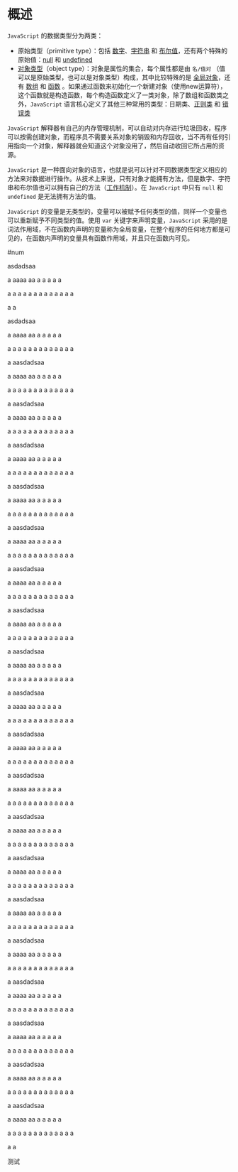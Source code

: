 
# 概述
 `JavaScript` 的数据类型分为两类：
- 原始类型（primitive type）：包括 [数字](#num)、[字符串](#string) 和 [布尔值](#bool)，还有两个特殊的原始值：[null](#null) 和 [undefined](#undefined)
- [对象类型](#第六章待补充)（object type）：对象是属性的集合，每个属性都是由 `名/值对` （值可以是原始类型，也可以是对象类型）构成，其中比较特殊的是 [全局对象](#global)，还有 [数组](#第七章待补充) 和 [函数](#第八章待补充) 。如果通过函数来初始化一个新建对象（使用new运算符），这个函数就是构造函数，每个构造函数定义了一类对象，除了数组和函数类之外，`JavaScript` 语言核心定义了其他三种常用的类型：日期类、[正则类](#第十章待补充) 和 [错误类](#第九章待补充)

`JavaScript` 解释器有自己的内存管理机制，可以自动对内存进行垃圾回收，程序可以按需创建对象，而程序员不需要关系对象的销毁和内存回收，当不再有任何引用指向一个对象，解释器就会知道这个对象没用了，然后自动收回它所占用的资源。

`JavaScript` 是一种面向对象的语言，也就是说可以针对不同数据类型定义相应的方法来对数据进行操作。从技术上来说，只有对象才能拥有方法，但是数字、字符串和布尔值也可以拥有自己的方法（[工作机制](#3.6待补充)）。在 `JavaScript` 中只有 `null` 和 `undefined` 是无法拥有方法的值。

`JavaScript` 的变量是无类型的，变量可以被赋予任何类型的值，同样一个变量也可以重新赋予不同类型的值。使用 `var` 关键字来声明变量，`JavaScript` 采用的是词法作用域，不在函数内声明的变量称为全局变量，在整个程序的任何地方都是可见的，在函数内声明的变量具有函数作用域，并且只在函数内可见。

#num

asdadsaa

a
aaaa
aa
a
a
a
a
a

a
a
a
a
a
a
a
a
a
a
a
a
a

a
a

asdadsaa

a
aaaa
aa
a
a
a
a
a

a
a
a
a
a
a
a
a
a
a
a
a
a

a
aasdadsaa

a
aaaa
aa
a
a
a
a
a

a
a
a
a
a
a
a
a
a
a
a
a
a

a
aasdadsaa

a
aaaa
aa
a
a
a
a
a

a
a
a
a
a
a
a
a
a
a
a
a
a

a
aasdadsaa

a
aaaa
aa
a
a
a
a
a

a
a
a
a
a
a
a
a
a
a
a
a
a

a
aasdadsaa

a
aaaa
aa
a
a
a
a
a

a
a
a
a
a
a
a
a
a
a
a
a
a

a
aasdadsaa

a
aaaa
aa
a
a
a
a
a

a
a
a
a
a
a
a
a
a
a
a
a
a

a
aasdadsaa

a
aaaa
aa
a
a
a
a
a

a
a
a
a
a
a
a
a
a
a
a
a
a

a
aasdadsaa

a
aaaa
aa
a
a
a
a
a

a
a
a
a
a
a
a
a
a
a
a
a
a

a
aasdadsaa

a
aaaa
aa
a
a
a
a
a

a
a
a
a
a
a
a
a
a
a
a
a
a

a
aasdadsaa

a
aaaa
aa
a
a
a
a
a

a
a
a
a
a
a
a
a
a
a
a
a
a

a
aasdadsaa

a
aaaa
aa
a
a
a
a
a

a
a
a
a
a
a
a
a
a
a
a
a
a

a
aasdadsaa

a
aaaa
aa
a
a
a
a
a

a
a
a
a
a
a
a
a
a
a
a
a
a

a
aasdadsaa

a
aaaa
aa
a
a
a
a
a

a
a
a
a
a
a
a
a
a
a
a
a
a

a
aasdadsaa

a
aaaa
aa
a
a
a
a
a

a
a
a
a
a
a
a
a
a
a
a
a
a

a
aasdadsaa

a
aaaa
aa
a
a
a
a
a

a
a
a
a
a
a
a
a
a
a
a
a
a

a
aasdadsaa

a
aaaa
aa
a
a
a
a
a

a
a
a
a
a
a
a
a
a
a
a
a
a

a
aasdadsaa

a
aaaa
aa
a
a
a
a
a

a
a
a
a
a
a
a
a
a
a
a
a
a

a
aasdadsaa

a
aaaa
aa
a
a
a
a
a

a
a
a
a
a
a
a
a
a
a
a
a
a

a
aasdadsaa

a
aaaa
aa
a
a
a
a
a

a
a
a
a
a
a
a
a
a
a
a
a
a

a
aasdadsaa

a
aaaa
aa
a
a
a
a
a

a
a
a
a
a
a
a
a
a
a
a
a
a

a
a








































<span id="num">测试</span>
